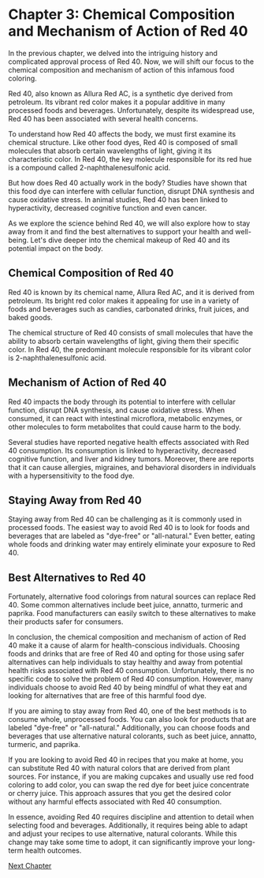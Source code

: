 # Chapter 3: Chemical Composition and Mechanism of Action of Red 40

In the previous chapter, we delved into the intriguing history and complicated approval process of Red 40. Now, we will shift our focus to the chemical composition and mechanism of action of this infamous food coloring.

Red 40, also known as Allura Red AC, is a synthetic dye derived from petroleum. Its vibrant red color makes it a popular additive in many processed foods and beverages. Unfortunately, despite its widespread use, Red 40 has been associated with several health concerns.

To understand how Red 40 affects the body, we must first examine its chemical structure. Like other food dyes, Red 40 is composed of small molecules that absorb certain wavelengths of light, giving it its characteristic color. In Red 40, the key molecule responsible for its red hue is a compound called 2-naphthalenesulfonic acid. 

But how does Red 40 actually work in the body? Studies have shown that this food dye can interfere with cellular function, disrupt DNA synthesis and cause oxidative stress. In animal studies, Red 40 has been linked to hyperactivity, decreased cognitive function and even cancer.

As we explore the science behind Red 40, we will also explore how to stay away from it and find the best alternatives to support your health and well-being. Let's dive deeper into the chemical makeup of Red 40 and its potential impact on the body.
## Chemical Composition of Red 40

Red 40 is known by its chemical name, Allura Red AC, and it is derived from petroleum. Its bright red color makes it appealing for use in a variety of foods and beverages such as candies, carbonated drinks, fruit juices, and baked goods. 

The chemical structure of Red 40 consists of small molecules that have the ability to absorb certain wavelengths of light, giving them their specific color. In Red 40, the predominant molecule responsible for its vibrant color is 2-naphthalenesulfonic acid.

## Mechanism of Action of Red 40

Red 40 impacts the body through its potential to interfere with cellular function, disrupt DNA synthesis, and cause oxidative stress. When consumed, it can react with intestinal microflora, metabolic enzymes, or other molecules to form metabolites that could cause harm to the body.

Several studies have reported negative health effects associated with Red 40 consumption. Its consumption is linked to hyperactivity, decreased cognitive function, and liver and kidney tumors. Moreover, there are reports that it can cause allergies, migraines, and behavioral disorders in individuals with a hypersensitivity to the food dye. 

## Staying Away from Red 40 

Staying away from Red 40 can be challenging as it is commonly used in processed foods. The easiest way to avoid Red 40 is to look for foods and beverages that are labeled as "dye-free" or "all-natural." Even better, eating whole foods and drinking water may entirely eliminate your exposure to Red 40. 

## Best Alternatives to Red 40 

Fortunately, alternative food colorings from natural sources can replace Red 40. Some common alternatives include beet juice, annatto, turmeric and paprika. Food manufacturers can easily switch to these alternatives to make their products safer for consumers.

In conclusion, the chemical composition and mechanism of action of Red 40 make it a cause of alarm for health-conscious individuals. Choosing foods and drinks that are free of Red 40 and opting for those using safer alternatives can help individuals to stay healthy and away from potential health risks associated with Red 40 consumption.
Unfortunately, there is no specific code to solve the problem of Red 40 consumption. However, many individuals choose to avoid Red 40 by being mindful of what they eat and looking for alternatives that are free of this harmful food dye. 

If you are aiming to stay away from Red 40, one of the best methods is to consume whole, unprocessed foods. You can also look for products that are labeled "dye-free" or "all-natural." Additionally, you can choose foods and beverages that use alternative natural colorants, such as beet juice, annatto, turmeric, and paprika.

If you are looking to avoid Red 40 in recipes that you make at home, you can substitute Red 40 with natural colors that are derived from plant sources. For instance, if you are making cupcakes and usually use red food coloring to add color, you can swap the red dye for beet juice concentrate or cherry juice. This approach assures that you get the desired color without any harmful effects associated with Red 40 consumption.

In essence, avoiding Red 40 requires discipline and attention to detail when selecting food and beverages. Additionally, it requires being able to adapt and adjust your recipes to use alternative, natural colorants. While this change may take some time to adopt, it can significantly improve your long-term health outcomes.


[Next Chapter](04_Chapter04.md)